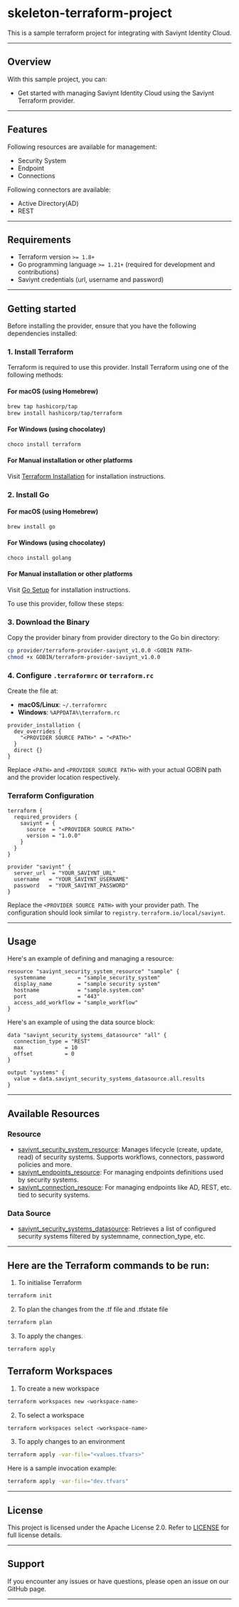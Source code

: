 # skeleton-terraform-project
This is a sample terraform project for integrating with Saviynt Identity Cloud.


---

##  Overview

With this sample project, you can:

- Get started with managing Saviynt Identity Cloud using the Saviynt Terraform provider.

---

##  Features

Following resources are available for management: 
- Security System
- Endpoint
- Connections

Following connectors are available:
- Active Directory(AD)
- REST

---

##  Requirements

- Terraform version `>= 1.8+`
- Go programming language `>= 1.21+` (required for development and contributions)
- Saviynt credentials (url, username and password)

---

## Getting started

Before installing the provider, ensure that you have the following dependencies installed:

### **1. Install Terraform**  
Terraform is required to use this provider. Install Terraform using one of the following methods:

#### **For macOS (using Homebrew)**
```sh
brew tap hashicorp/tap
brew install hashicorp/tap/terraform
```

#### **For Windows (using chocolatey)**
```sh
choco install terraform
```

#### **For Manual installation or other platforms**
Visit [Terraform Installation](https://developer.hashicorp.com/terraform/install) for installation instructions.

### 2. Install Go

#### **For macOS (using Homebrew)**
```sh
brew install go
```
#### **For Windows (using chocolatey)**
```sh
choco install golang
```
#### **For Manual installation or other platforms**
Visit [Go Setup](https://go.dev/doc/install) for installation instructions.

To use this provider, follow these steps:  

### **3. Download the Binary**  
Copy the provider binary from provider directory to the Go bin directory: 

```sh
cp provider/terraform-provider-saviynt_v1.0.0 <GOBIN PATH>
chmod +x GOBIN/terraform-provider-saviynt_v1.0.0

```

### 4. Configure `.terraformrc` or `terraform.rc`

Create the file at:

- **macOS/Linux**: `~/.terraformrc`
- **Windows**: `%APPDATA%\terraform.rc`

```hcl
provider_installation {
  dev_overrides {
    "<PROVIDER SOURCE PATH>" = "<PATH>"
  }
  direct {}
}
```

Replace `<PATH>` and `<PROVIDER SOURCE PATH>` with your actual GOBIN path and the provider location respectively.

### Terraform Configuration

```hcl
terraform {
  required_providers {
    saviynt = {
      source  = "<PROVIDER SOURCE PATH>"
      version = "1.0.0"
    }
  }
}

provider "saviynt" {
  server_url  = "YOUR_SAVIYNT_URL"
  username   = "YOUR_SAVIYNT_USERNAME"
  password   = "YOUR_SAVIYNT_PASSWORD"
}
```

Replace the `<PROVIDER SOURCE PATH>` with your provider path. The configuration should look similar to `registry.terraform.io/local/saviynt`.

---

##  Usage

Here's an example of defining and managing a resource:

```hcl
resource "saviynt_security_system_resource" "sample" {
  systemname          = "sample_security_system"
  display_name        = "sample security system"
  hostname            = "sample.system.com"
  port                = "443"
  access_add_workflow = "sample_workflow"
}
```
Here's an example of using the data source block:
```hcl
data "saviynt_security_systems_datasource" "all" {
  connection_type = "REST"
  max             = 10
  offset          = 0
}

output "systems" {
  value = data.saviynt_security_systems_datasource.all.results
}
```

---

##  Available Resources

###  Resource

- [saviynt_security_system_resource](docs/resources/security_system_resource.md): Manages lifecycle (create, update, read) of security systems. Supports workflows, connectors, password policies and more.
- [saviynt_endpoints_resource](docs/data-sources/security_systems_datasource.md): For managing endpoints definitions used by security systems.
- [saviynt_connection_resouce](docs/resources/test_connection.md): For managing endpoints like AD, REST, etc. tied to security systems.

###  Data Source

- [saviynt_security_systems_datasource](docs/data-sources/security_systems_datasource.md): Retrieves a list of configured security systems filtered by systemname, connection_type, etc.

---

## Here are the Terraform commands to be run:

1. To initialise Terraform
```bash
terraform init
```

2. To plan the changes from the .tf file and .tfstate file
```bash
terraform plan
```

3. To apply the changes.
```bash
terraform apply
```

## Terraform Workspaces

1. To create a new workspace

```bash
terraform workspaces new <workspace-name>
```

2. To select a workspace

```bash
terraform workspaces select <workspace-name>
```

3. To apply changes to an environment
```bash
terraform apply -var-file="<values.tfvars>"
```

Here is a sample invocation example:
```bash
terraform apply -var-file="dev.tfvars"
```
---

##  License

This project is licensed under the Apache License 2.0. Refer to [LICENSE](LICENSE) for full license details.

---

##  Support

If you encounter any issues or have questions, please open an issue on our GitHub page.

---
